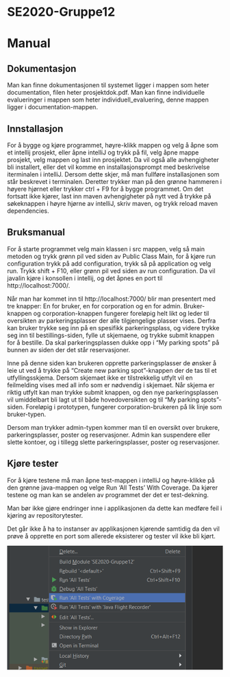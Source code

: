 # SE2020-Gruppe12

# Manual

## Dokumentasjon
Man kan finne dokumentasjonen til systemet ligger i mappen som heter documentation, filen heter prosjektdok.pdf.
Man kan finne individuelle evalueringer i mappen som heter individuell_evaluering, denne mappen ligger i documentation-mappen.

## Innstallasjon
For å bygge og kjøre programmet, høyre-klikk mappen og velg å åpne som et intellij prosjekt, eller åpne intelliJ og trykk på fil, velg åpne mappe prosjekt, velg mappen og last inn prosjektet.  Da vil også alle avhengigheter bli installert, eller det vil komme en installasjonsprompt med beskrivelse iterminalen i intelliJ. Dersom dette skjer, må man fullføre installasjonen som står beskrevet i terminalen.  Deretter trykker man på den grønne hammeren i høyere hjørnet eller trykker ctrl + F9 for å bygge programmet. Om det fortsatt ikke kjører, last inn maven avhengigheter på nytt ved å trykke på søkeknappen i høyre hjørne av intelliJ, skriv maven, og trykk reload maven dependencies.

## Bruksmanual
For å starte programmet velg main klassen i src mappen, velg så main metoden og trykk grønn pil ved siden av Public Class Main, for å kjøre run configuration trykk på add configuration, trykk så på application og velg run. Trykk shift + F10, eller grønn pil ved siden av run configuration.  Da vil javalin kjøre i konsollen i intellij, og det åpnes en port til http://localhost:7000/.

Når man har kommet inn til http://localhost:7000/ blir man presentert med tre knapper: En for bruker, en for corporation og en for admin. Bruker-knappen og corporation-knappen fungerer foreløpig helt likt og leder til oversikten av parkeringsplasser der alle tilgjengelige plasser vises. Derfra kan bruker trykke seg inn på en spesifikk parkeringsplass, og videre trykke seg inn til bestillings-siden, fylle ut skjemaene, og trykke submit knappen for å bestille. Da skal parkeringsplassen dukke opp i “My parking spots” på bunnen av siden der det står reservasjoner.

Inne på denne siden kan brukeren opprette parkeringsplasser de ønsker å leie ut ved å trykke på “Create new parking spot”-knappen der de tas til et utfyllingsskjema. Dersom skjemaet ikke er tilstrekkelig utfylt vil en feilmelding vises med all info som er nødvendig i skjemaet. Når skjema er riktig utfylt kan man trykke submit knappen, og den nye parkeringsplassen vil umiddelbart bli lagt ut til både hovedoversikten og til “My parking spots”-siden. Foreløpig i prototypen, fungerer corporation-brukeren på lik linje som bruker-typen.

Dersom man trykker admin-typen kommer man til en oversikt over brukere, parkeringsplasser, poster og reservasjoner. Admin kan suspendere eller slette kontoer, og i tillegg slette parkeringsplasser, poster og reservasjoner.

## Kjøre tester
For å kjøre testene må man åpne test-mappen i intelliJ og høyre-klikke på den grønne java-mappen og velge Run ‘All Tests’ With Coverage. Da kjører testene og man kan se andelen av programmet der det er test-dekning.

Man bør ikke gjøre endringer inne i applikasjonen da dette kan medføre feil i kjøring av repositorytester.

Det går ikke å ha to instanser av applikasjonen kjørende samtidig da den vil prøve å opprette en port som allerede eksisterer og tester vil ikke bli kjørt.

<img src="./documentation/latex/bilder/prototypen/testveiledning.png" alt="Bildet viser hvor man finner Run test with coverage">

